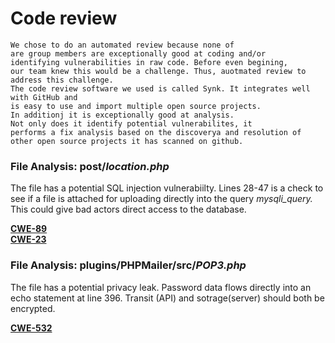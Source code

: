 
# Code review
	We chose to do an automated review because none of 
	are group members are exceptionally good at coding and/or 
	identifying vulnerabilities in raw code. Before even begining, 
	our team knew this would be a challenge. Thus, auotmated review to address this challenge.
	The code review software we used is called Synk. It integrates well with GitHub and
	is easy to use and import multiple open source projects.
	In additionj it is exceptionally good at analysis.
	Not only does it identify potential vulnerabilites, it
	performs a fix analysis based on the discoverya and resolution of
	other open source projects it has scanned on github.

### File Analysis: post/*location.php*

The file has a potential SQL injection vulnerabiilty.
Lines 28-47 is a check to see if a file is attached for uploading directly into
the query *mysqli_query.* This could give bad actors direct access to the database.

**[CWE-89](https://cwe.mitre.org/data/definitions/89.html)** \
**[CWE-23](https://cwe.mitre.org/data/definitions/23.html)**

### File Analysis: plugins/PHPMailer/src/*POP3.php*

The file has a potential privacy leak.
Password data flows directly into an echo statement at line 396. 
Transit (API) and sotrage(server) should both be encrypted.

**[CWE-532](https://cwe.mitre.org/data/definitions/532.html)**

